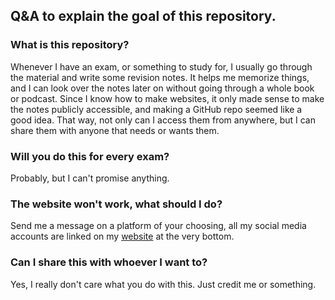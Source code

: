 ## Q&A to explain the goal of this repository.

### What is this repository?

Whenever I have an exam, or something to study for, I usually go through the material and write some revision notes. It helps me memorize things, and I can look over the notes later on without going through a whole book or podcast. Since I know how to make websites, it only made sense to make the notes publicly accessible, and making a GitHub repo seemed like a good idea. That way, not only can I access them from anywhere, but I can share them with anyone that needs or wants them.

### Will you do this for every exam?

Probably, but I can't promise anything.

### The website won't work, what should I do?

Send me a message on a platform of your choosing, all my social media accounts are linked on my [website](https://www.xtrendence.com) at the very bottom.

### Can I share this with whoever I want to?

Yes, I really don't care what you do with this. Just credit me or something.
